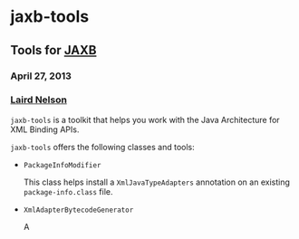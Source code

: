 <!-- -*- markdown -*- -->
# jaxb-tools

## Tools for [JAXB][1]

### April 27, 2013

### [Laird Nelson][2]

`jaxb-tools` is a toolkit that helps you work with the Java
Architecture for XML Binding APIs.

`jaxb-tools` offers the following classes and tools:

 * `PackageInfoModifier`

   This class helps install a `XmlJavaTypeAdapters` annotation on an
   existing `package-info.class` file.
   
 * `XmlAdapterBytecodeGenerator`
 
   A 

[1]: http://about.me/lairdnelson
[2]: http://jaxb.java.net/

